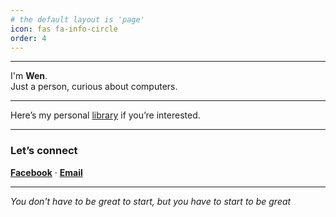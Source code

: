 ```yaml
---
# the default layout is 'page'
icon: fas fa-info-circle
order: 4
---
```


---

I'm **Wen**.  
Just a person, curious about computers.  

---

Here’s my personal [library](/wenlib) if you’re interested.

---

### Let’s connect

[**Facebook**](https://www.facebook.com/wen0x0) · [**Email**](mailto:weninthelab@gmail.com)

---

*You don't have to be great to start, but you have to start to be great*  

